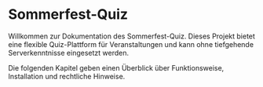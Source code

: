 # Sommerfest-Quiz

Willkommen zur Dokumentation des Sommerfest-Quiz. Dieses Projekt bietet eine flexible Quiz-Plattform für Veranstaltungen und kann ohne tiefgehende Serverkenntnisse eingesetzt werden.

Die folgenden Kapitel geben einen Überblick über Funktionsweise, Installation und rechtliche Hinweise.
